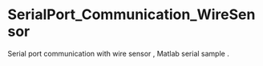 # SerialPort_Communication_WireSensor
Serial port communication with wire sensor , Matlab serial sample .
